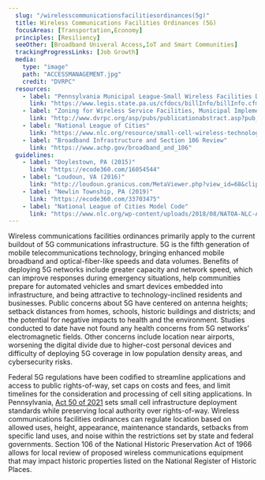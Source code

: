 ```yaml
---
  slug: "/wirelesscommunicationsfacilitiesordinances(5g)"
  title: Wireless Communications Facilities Ordinances (5G)
  focusAreas: [Transportation,Economy]
  principles: [Resiliency]
  seeOther: [Broadband Univeral Access,IoT and Smart Communities]
  trackingProgressLinks: [Job Growth]
  media: 
    type: "image"
    path: "ACCESSMANAGEMENT.jpg"
    credit: "DVRPC"
  resources: 
    - label: "Pennsylvania Municipal League-Small Wireless Facilities Deployment Act 50 of 2021"
      link: "https://www.legis.state.pa.us/cfdocs/billInfo/billInfo.cfm?sYear=2021&sInd=0&body=s&type=b&bn=769"
    - label: "Zoning for Wireless Service Facilities, Municipal Implementation Tool #024, DVRPC"
      link: "http://www.dvrpc.org/asp/pubs/publicationabstract.asp?pub_id=MIT024"
    - label: "National League of Cities"
      link: "https://www.nlc.org/resource/small-cell-wireless-technology-in-cities/"
    - label: "Broadband Infrastructure and Section 106 Review"
      link: "https://www.achp.gov/broadband_and_106"  
  guidelines: 
    - label: "Doylestown, PA (2015)"
      link: "https://ecode360.com/16054544"
    - label: "Loudoun, VA (2016)"
      link: "http://loudoun.granicus.com/MetaViewer.php?view_id=68&clip_id=4567&meta_id=102982"
    - label: "Newlin Township, PA (2019)"
      link: "https://ecode360.com/33703475"
    - label: "National League of Cities Model Code"
      link: "https://www.nlc.org/wp-content/uploads/2018/08/NATOA-NLC-Alternative-Model-Code-for-Municipalities-FINAL_0.pdf"
---
```


Wireless communications facilities ordinances primarily apply to the current buildout of 5G communications infrastructure. 5G is the fifth generation of mobile telecommunications technology, bringing enhanced mobile broadband and optical-fiber-like speeds and data volumes. Benefits of deploying 5G networks include greater capacity and network speed, which can improve responses during emergency situations, help communities prepare for automated vehicles and smart devices embedded into infrastructure, and being attractive to technology-inclined residents and businesses. Public concerns about 5G have centered on antenna heights; setback distances from homes, schools, historic buildings and districts; and the potential for negative impacts to health and the environment. Studies conducted to date have not found any health concerns from 5G networks’ electromagnetic fields. Other concerns include location near airports, worsening the digital divide due to higher-cost personal devices and difficulty of deploying 5G coverage in low population density areas, and cybersecurity risks.

Federal 5G regulations have been codified to streamline applications and access to public rights-of-way, set caps on costs and fees, and limit timelines for the consideration and processing of cell siting applications. In Pennsylvania, [Act 50 of 2021](https://www.legis.state.pa.us/cfdocs/billInfo/billInfo.cfm?sYear=2021&sInd=0&body=h&type=b&bn=1621) sets small cell infrastructure deployment standards while preserving local authority over rights-of-way. Wireless communications facilities ordinances can regulate location based on allowed uses, height, appearance, maintenance standards, setbacks from specific land uses, and noise within the restrictions set by state and federal governments. Section 106 of the National Historic Preservation Act of 1966 allows for local review of proposed wireless communications equipment that may impact historic properties listed on the National Register of Historic Places.
